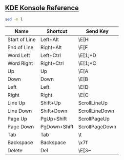 [KDE Konsole Reference](https://docs.kde.org/stable5/en/konsole/konsole/konsole.pdf)
----

```bash
sed -n l
```

| Name       | Shortcut                | Send Key |
|------------|-------------------------|----------|
|Start of Line|Left+Alt|\E[H|
|End of Line|Right+Alt|\E[F|
|Word Left|Left+Ctrl|\E[1;*D|
|Word Right|Right+Ctrl|\E[1;*C|
|Up|Up|\E[A|
|Down|Down|\E[B|
|Left|Left|\E[D|
|Right|Right|\E[C|
|Line Up|Shift+Up|ScrollLineUp|
|Line Down|Shift+Down|ScrollLineDown|
|Page Up|PgUp+Shift|ScrollPageUp|
|Page Down|PgDown+Shift|ScrollPageDown|
|Tab|Tab|\t|
|Backspace|Backspace|\x7f|
|Delete|Del|\E[3~|
